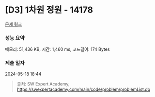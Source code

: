 # [D3] 1차원 정원 - 14178 

[문제 링크](https://swexpertacademy.com/main/code/problem/problemDetail.do?contestProbId=AX_N3oSqcyUDFARi) 

### 성능 요약

메모리: 51,436 KB, 시간: 1,460 ms, 코드길이: 174 Bytes

### 제출 일자

2024-05-18 18:44



> 출처: SW Expert Academy, https://swexpertacademy.com/main/code/problem/problemList.do